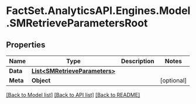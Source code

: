 # FactSet.AnalyticsAPI.Engines.Model.SMRetrieveParametersRoot

## Properties

Name | Type | Description | Notes
------------ | ------------- | ------------- | -------------
**Data** | [**List&lt;SMRetrieveParameters&gt;**](SMRetrieveParameters.md) |  | 
**Meta** | **Object** |  | [optional] 

[[Back to Model list]](../README.md#documentation-for-models) [[Back to API list]](../README.md#documentation-for-api-endpoints) [[Back to README]](../README.md)

